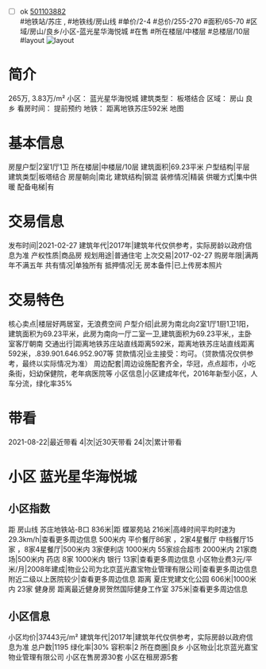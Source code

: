 - [ ] ok [501103882](https://bj.5i5j.com/ershoufang/501103882.html)  
 #地铁站/苏庄 ,  #地铁线/房山线
#单价/2-4 #总价/255-270 #面积/65-70   #区域/房山/良乡/小区-蓝光星华海悦城 #在售 #所在楼层/中楼层 #总楼层/10层 #layout 
![layout](http://image2a.5i5j.com/scm/HOUSE_CUSTOMER/242f59d10a6e4698824ed0580ac6189c.jpg_P5.jpg) 
# 简介 
 265万,  3.83万/m² 
小区： 蓝光星华海悦城
建筑类型： 板塔结合
区域： 房山 良乡
看房时间： 提前预约
地铁： 距离地铁苏庄592米 地图
# 基本信息 
 房屋户型|2室1厅1卫
所在楼层|中楼层/10层
建筑面积|69.23平米
户型结构|平层
建筑类型|板塔结合
房屋朝向|南北
建筑结构|钢混
装修情况|精装
供暖方式|集中供暖
配备电梯|有
# 交易信息 
 发布时间|2021-02-27
建筑年代|2017年|建筑年代仅供参考，实际房龄以政府信息为准
产权性质|商品房
规划用途|普通住宅
上次交易|2017-02-27
购房年限|满两年不满五年
共有情况|单独所有
抵押情况|无
房本备件|已上传房本照片
# 交易特色 
 核心卖点|楼层好两居室，无浪费空间
户型介绍|此房为南北向2室1厅1厨1卫1阳，建筑面积为69.23平米，此房为南向一厅二室一卫,建筑面积为69.23平米,，主卧室客厅朝南
交通出行|距离地铁苏庄站直线距离592米，距离地铁苏庄站直线距离592米，.839.901.646.952.907等
贷款情况|业主接受：均可。（贷款情况仅供参考，最终以实际情况为准）
周边配套|周边设施配套齐全，华冠，点点超市，小吃条街，妇幼保健院，老年病医院等
小区信息|小区建成年代，2016年新型小区，人车分流，绿化率35%
# 带看 
 2021-08-22|最近带看	 4|次|近30天带看	 24|次|累计带看
# 小区 蓝光星华海悦城
## 小区指数 
 距 房山线 苏庄地铁站-B口 836米|距 蝶翠苑站 216米|高峰时间平均时速为29.3km/h|查看更多周边信息
500米内 平价餐厅86家 ，2家4星餐厅
中档餐厅15家 ，8家4星餐厅|500米内 3家便利店
1000米内 55家综合超市
2000米内 21家商场|500米内 药店 8家
1000米内 银行 13家|查看更多周边信息
小区物业费3元/平米/月|2008年建成|物业公司为北京蓝光嘉宝物业管理有限公司|查看更多周边信息
附近二级以上医院较少|查看更多周边信息
距离 夏庄党建文化公园 606米|1000米内 23家 健身房
距离最近健身房贺然国际健身工作室 375米|查看更多周边信息
## 小区信息 
 小区均价|37443元/m²
建筑年代|2017年|建筑年代仅供参考，实际房龄以政府信息为准
总户数|1195
绿化率|30%
容积率|2
所在商圈|良乡
小区物业|北京蓝光嘉宝物业管理有限公司
小区在售房源30套
小区在租房源5套
